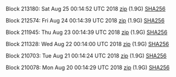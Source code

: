 Block 213180: Sat Aug 25 00:14:52 UTC 2018 [zip](https://dash-bootstrap.ams3.digitaloceanspaces.com/testnet/2018-08-25/bootstrap.dat.zip) (1.9G) [SHA256](https://dash-bootstrap.ams3.digitaloceanspaces.com/testnet/2018-08-25/sha256.txt)

Block 212574: Fri Aug 24 00:14:39 UTC 2018 [zip](https://dash-bootstrap.ams3.digitaloceanspaces.com/testnet/2018-08-24/bootstrap.dat.zip) (1.9G) [SHA256](https://dash-bootstrap.ams3.digitaloceanspaces.com/testnet/2018-08-24/sha256.txt)

Block 211945: Thu Aug 23 00:14:39 UTC 2018 [zip](https://dash-bootstrap.ams3.digitaloceanspaces.com/testnet/2018-08-23/bootstrap.dat.zip) (1.9G) [SHA256](https://dash-bootstrap.ams3.digitaloceanspaces.com/testnet/2018-08-23/sha256.txt)

Block 211328: Wed Aug 22 00:14:00 UTC 2018 [zip](https://dash-bootstrap.ams3.digitaloceanspaces.com/testnet/2018-08-22/bootstrap.dat.zip) (1.9G) [SHA256](https://dash-bootstrap.ams3.digitaloceanspaces.com/testnet/2018-08-22/sha256.txt)

Block 210703: Tue Aug 21 00:14:24 UTC 2018 [zip](https://dash-bootstrap.ams3.digitaloceanspaces.com/testnet/2018-08-21/bootstrap.dat.zip) (1.9G) [SHA256](https://dash-bootstrap.ams3.digitaloceanspaces.com/testnet/2018-08-21/sha256.txt)

Block 210078: Mon Aug 20 00:14:29 UTC 2018 [zip](https://dash-bootstrap.ams3.digitaloceanspaces.com/testnet/2018-08-20/bootstrap.dat.zip) (1.9G) [SHA256](https://dash-bootstrap.ams3.digitaloceanspaces.com/testnet/2018-08-20/sha256.txt)
